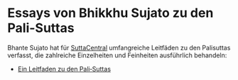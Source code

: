 # Essays von Bhikkhu Sujato zu den Pali-Suttas
Bhante Sujato hat für <a href="https://suttacentral.net" target="_blank">SuttaCentral</a> umfangreiche Leitfäden zu den Palisuttas verfasst, die zahlreiche Einzelheiten und Feinheiten ausführlich behandeln:

- [Ein Leitfaden zu den Pali‐Suttas](https://sc-voice.github.io/dhammaregen/docs/uber-palisuttas/leitfaden-palisuttas)
